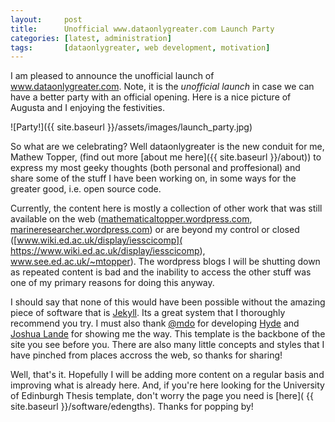 ```yaml
---
layout:     post
title:      Unofficial www.dataonlygreater.com Launch Party
categories: [latest, administration]
tags:       [dataonlygreater, web development, motivation]
---
```


I am pleased to announce the unofficial launch of www.dataonlygreater.com.
Note, it is the *unofficial launch* in case we can have a better party with an
official opening. Here is a nice picture of Augusta and I enjoying the
festivities.

![Party!]({{ site.baseurl }}/assets/images/launch_party.jpg)

So what are we celebrating? Well dataonlygreater is the new conduit for me,
Mathew Topper, (find out more [about me here]({{ site.baseurl }}/about)) to express my most geeky
thoughts (both personal and proffesional) and share some of the stuff I have
been working on, in some ways for the greater good, i.e. open source code.

Currently, the content here is mostly a collection of other work that was
still available on the web ([mathematicaltopper.wordpress.com](
https://mathematicaltopper.wordpress.com/), [marineresearcher.wordpress.com](
https://marineresearcher.wordpress.com)) or are beyond my control or closed
([www.wiki.ed.ac.uk/display/iesscicomp](
https://www.wiki.ed.ac.uk/display/iesscicomp), www.see.ed.ac.uk/~mtopper). The
wordpress blogs I will be shutting down as repeated content is bad and the 
inability to access the other stuff was one of my primary reasons for doing
this anyway.

I should say that none of this would have been possible without the amazing
piece of software that is [Jekyll](http://jekyllrb.com). Its a great system
that I thoroughly recommend you try. I must also thank [@mdo](https://twitter.com/mdo)
for developing [Hyde](http://hyde.getpoole.com/) and [Joshua Lande](
http://joshualande.com) for showing me the way. This template is the backbone of the site
you see before you. There are also many little concepts and styles that I have
pinched from places accross the web, so thanks for sharing!

Well, that's it. Hopefully I will be adding more content on a regular basis and
improving what is already here. And, if you're here looking for the University
of Edinburgh Thesis template, don't worry the page you need is [here](
{{ site.baseurl }}/software/edengths). Thanks for popping by!
